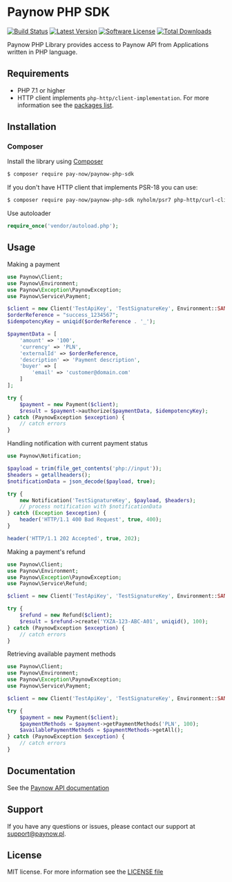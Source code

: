 # Paynow PHP SDK

[![Build Status](https://travis-ci.com/pay-now/paynow-php-sdk.svg?branch=master)](https://travis-ci.com/pay-now/paynow-php-sdk)
[![Latest Version](https://img.shields.io/github/release/pay-now/paynow-php-sdk.svg)](https://github.com/pay-now/paynow-php-sdk/releases)
[![Software License](https://img.shields.io/badge/license-MIT-brightgreen.svg)](LICENSE)
[![Total Downloads](https://img.shields.io/packagist/dt/pay-now/paynow-php-sdk)](https://packagist.org/packages/pay-now/paynow-php-sdk)

Paynow PHP Library provides access to Paynow API from Applications written in PHP language. 

## Requirements
- PHP 7.1 or higher
- HTTP client implements `php-http/client-implementation`. For more information see the [packages list](https://packagist.org/providers/php-http/client-implementation).    

## Installation

### Composer
Install the library using [Composer](https://getcomposer.org)
```bash
$ composer require pay-now/paynow-php-sdk
```

If you don't have HTTP client that implements PSR-18 you can use:
```bash
$ composer require pay-now/paynow-php-sdk nyholm/psr7 php-http/curl-client
```

Use autoloader
```php
require_once('vendor/autoload.php');
```

## Usage
Making a payment
```php
use Paynow\Client;
use Paynow\Environment;
use Paynow\Exception\PaynowException;
use Paynow\Service\Payment;

$client = new Client('TestApiKey', 'TestSignatureKey', Environment::SANDBOX);
$orderReference = "success_1234567";
$idempotencyKey = uniqid($orderReference . '_');

$paymentData = [
    'amount' => '100',
    'currency' => 'PLN',
    'externalId' => $orderReference,
    'description' => 'Payment description',
    'buyer' => [
        'email' => 'customer@domain.com'
    ]
];

try {
    $payment = new Payment($client);
    $result = $payment->authorize($paymentData, $idempotencyKey);
} catch (PaynowException $exception) {
    // catch errors
}
```

Handling notification with current payment status
```php
use Paynow\Notification;

$payload = trim(file_get_contents('php://input'));
$headers = getallheaders();
$notificationData = json_decode($payload, true);

try {
    new Notification('TestSignatureKey', $payload, $headers);
    // process notification with $notificationData
} catch (Exception $exception) {
    header('HTTP/1.1 400 Bad Request', true, 400);
}

header('HTTP/1.1 202 Accepted', true, 202);
```

Making a payment's refund
```php
use Paynow\Client;
use Paynow\Environment;
use Paynow\Exception\PaynowException;
use Paynow\Service\Refund;

$client = new Client('TestApiKey', 'TestSignatureKey', Environment::SANDBOX);

try {
    $refund = new Refund($client);
    $result = $refund->create('YXZA-123-ABC-A01', uniqid(), 100);
} catch (PaynowException $exception) {
    // catch errors
}
```

Retrieving available payment methods
```php
use Paynow\Client;
use Paynow\Environment;
use Paynow\Exception\PaynowException;
use Paynow\Service\Payment;

$client = new Client('TestApiKey', 'TestSignatureKey', Environment::SANDBOX);

try {
    $payment = new Payment($client);
    $paymentMethods = $payment->getPaymentMethods('PLN', 100);
    $availablePaymentMethods = $paymentMethods->getAll();
} catch (PaynowException $exception) {
    // catch errors
}
```

## Documentation
See the [Paynow API documentation](https://docs.paynow.pl)

## Support
If you have any questions or issues, please contact our support at support@paynow.pl.

## License
MIT license. For more information see the [LICENSE file](LICENSE)